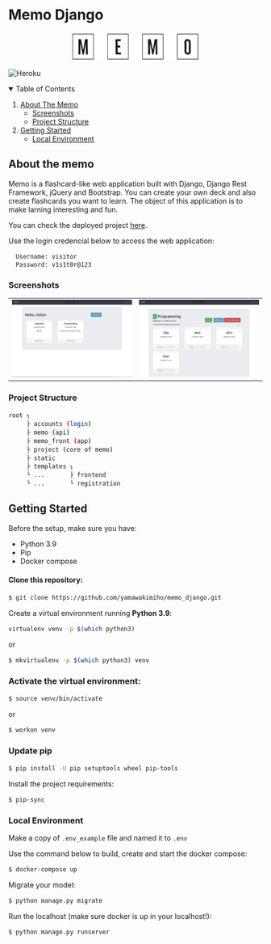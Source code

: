 # Memo Django
<p align="center">
<img src="readme_assets/memo-logo.png" width="50%">
</p>

![Heroku](https://pyheroku-badge.herokuapp.com/?app=memo-memo&style=flat)

<p >
<details open="open">
  <summary>Table of Contents</summary>
  <ol>
    <li>
      <a href="#about-the-memo">About The Memo</a>
      <ul>
        <li><a href="#screenshots">Screenshots</a></li>
        <li><a href="#project-structure">Project Structure</a></li>
      </ul>
    </li>
    <li>
      <a href="#getting-started">Getting Started</a>
        <ul>
        <li><a href="#local-environment">Local Environment</a></li>
      </ul>
    </li>
</details>

## About the memo

Memo is a flashcard-like web application built with Django, Django Rest Framework, jQuery and Bootstrap. You can create your own deck and also create flashcards you want to learn. The object of this application is to make larning interesting and fun. 

You can check the deployed project [here](https://memo-memo.herokuapp.com/).


Use the login credencial below to access the web application: 
```
  Username: visitor
  Password: v1s1t0r@123
```

### Screenshots

<table>
  <tr>
    <td>
      <img src="readme_assets/index.png" width="100%">
    </td>
    <td>
      <img src="readme_assets/deck.png" width="100%">
    </td>
  </tr>
</table>

### Project Structure

```sh
root ┐
     ├ accounts (login) 
     ├ memo (api) 
     ├ memo_front (app) 
     ├ project (core of memo) 
     ├ static
     ├ templates ┐
     └ ...       ├ frontend
     └ ...       └ registration
```

## Getting Started

Before the setup, make sure you have:

- Python 3.9
- Pip
- Docker compose

#### Clone this repository:

```sh
$ git clone https://github.com/yamawakimiho/memo_django.git
```

Create a virtual environment running **Python 3.9**:

```sh
virtualenv venv -p $(which python3)
```

or

```sh
$ mkvirtualenv -p $(which python3) venv
```

### Activate the virtual environment:

```sh
$ source venv/bin/activate
```

or

```sh
$ workon venv
```

### Update pip
```sh
$ pip install -U pip setuptools wheel pip-tools
```

Install the project requirements:

```sh
$ pip-sync
```

### Local Environment

Make a copy of `.env_example` file and named it to `.env`

Use the command below to build, create and start the docker compose:
```sh
$ docker-compose up
```
Migrate your model: 
```sh
$ python manage.py migrate
```

Run the localhost (make sure docker is up in your localhost!): 

```sh
$ python manage.py runserver
```